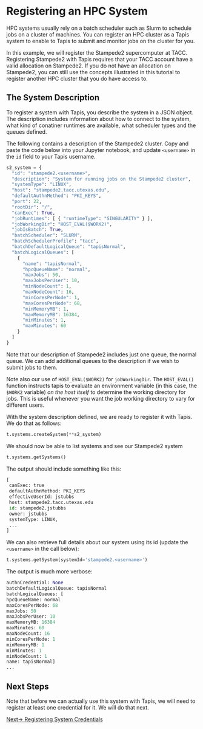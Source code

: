 # Registering an HPC System
HPC systems usually rely on a batch scheduler such as Slurm to schedule jobs on a cluster
of machines. You can register an HPC cluster as a Tapis system to enable to Tapis to 
submit and monitor jobs on the cluster for you.

In this example, we will register the Stampede2 supercomputer at TACC. Registering 
Stampede2 with Tapis requires that your TACC account have a valid allocation on 
Stampede2. If you do not have an allocation on Stampede2, you can still use the concepts
illustrated in this tutorial to register another HPC cluster that you do have access to.

## The System Description 
To register a system with Tapis, you describe the system in a JSON object. The description
includes information about how to connect to the system, what kind of conatiner runtimes
are available, what scheduler types and the queues defined.

The following contains a description of the Stampede2 cluster. Copy and paste the code
below into your Jupyter notebook, and update `<username>` in the `id` field to your
Tapis username.

```python
s2_system = {
  "id": "stampede2.<username>",
  "description": "System for running jobs on the Stampede2 cluster",
  "systemType": "LINUX",
  "host": "stampede2.tacc.utexas.edu",
  "defaultAuthnMethod": "PKI_KEYS",
  "port": 22,
  "rootDir": "/",
  "canExec": True,
  "jobRuntimes": [ { "runtimeType": "SINGULARITY" } ],
  "jobWorkingDir": "HOST_EVAL($WORK2)",
  "jobIsBatch": True,
  "batchScheduler": "SLURM",
  "batchSchedulerProfile": "tacc",
  "batchDefaultLogicalQueue": "tapisNormal",
  "batchLogicalQueues": [
    {
      "name": "tapisNormal",
      "hpcQueueName": "normal",
      "maxJobs": 50,
      "maxJobsPerUser": 10,
      "minNodeCount": 1,
      "maxNodeCount": 16,
      "minCoresPerNode": 1,
      "maxCoresPerNode": 68,
      "minMemoryMB": 1,
      "maxMemoryMB": 16384,
      "minMinutes": 1,
      "maxMinutes": 60
    }
  ]
}
```
Note that our description of Stampede2 includes just one queue, the normal queue. We can
add additional queues to the description if we wish to submit jobs to them.

Note also our use of `HOST_EVAL($WORK2)` for `jobWorkingDir`. The `HOST_EVAL()` function
instructs tapis to evaluate an environment variable (in this case, the `$WORK2` variable)
_on the host itself_ to determine the working directory for jobs. This is useful 
whenever you want the job working directory to vary for different users.

With the system description defined, we are ready to register it with Tapis. We do that
as follows:

```python
t.systems.createSystem(**s2_system)
```

We should now be able to list systems and see our Stampede2 system

```python
t.systems.getSystems()
```

The output should include something like this:
```python
[
 canExec: true
 defaultAuthnMethod: PKI_KEYS
 effectiveUserId: jstubbs
 host: stampede2.tacc.utexas.edu
 id: stampede2.jstubbs
 owner: jstubbs
 systemType: LINUX,
 ...
]
```

We can also retrieve full details about our system using its id (update the `<username>`
in the call below):

```python
t.systems.getSystem(systemId='stampede2.<username>')
```

The output is much more verbose:

```python
authnCredential: None
batchDefaultLogicalQueue: tapisNormal
batchLogicalQueues: [
hpcQueueName: normal
maxCoresPerNode: 68
maxJobs: 50
maxJobsPerUser: 10
maxMemoryMB: 16384
maxMinutes: 60
maxNodeCount: 16
minCoresPerNode: 1
minMemoryMB: 1
minMinutes: 1
minNodeCount: 1
name: tapisNormal]
...
```

## Next Steps
Note that before we can actually use this system with Tapis, we will need to register
at least one credential for it. We will do that next.

[Next-> Registering System Credentials](credentials.md)
